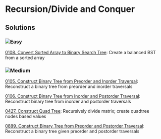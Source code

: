 # Recursion/Divide and Conquer

## Solutions

### ![Easy](https://img.shields.io/badge/Easy-46c6c2)

[0108. Convert Sorted Array to Binary Search Tree](/Recursion%2FDivide%20and%20Conquer%2F0108.%20Convert%20Sorted%20Array%20to%20Binary%20Search%20Tree): Create a balanced BST from a sorted array

### ![Medium](https://img.shields.io/badge/Medium-fac31d)

[0105. Construct Binary Tree from Preorder and Inorder Traversal](/Recursion%2FDivide%20and%20Conquer%2F0105.%20Construct%20Binary%20Tree%20from%20Preorder%20and%20Inorder%20Traversal): Reconstruct a binary tree from preorder and inorder traversals

[0106. Construct Binary Tree from Inorder and Postorder Traversal](/Recursion%2FDivide%20and%20Conquer%2F0106.%20Construct%20Binary%20Tree%20from%20Inorder%20and%20Postorder%20Traversal): Reconstruct binary tree from inorder and postorder traversals

[0427. Construct Quad Tree](/Recursion%2FDivide%20and%20Conquer%2F0427.%20Construct%20Quad%20Tree): Recursively divide matrix; create quadtree nodes based values

[0889. Construct Binary Tree from Preorder and Postorder Traversal](/Recursion%2FDivide%20and%20Conquer%2F0889.%20Construct%20Binary%20Tree%20from%20Preorder%20and%20Postorder%20Traversal): Reconstruct a binary tree given preorder and postorder traversals
